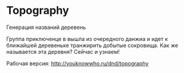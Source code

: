 # Topography
Генерация названий деревень

Группа приключенце в вышла из очередного данжиа и идет к ближайшей деревеньке транжирить добытые сокровища. Как же называется эта деревня?
Сейчас и узнаем!

Рабочая версия: http://youknowwho.ru/dnd/topography


